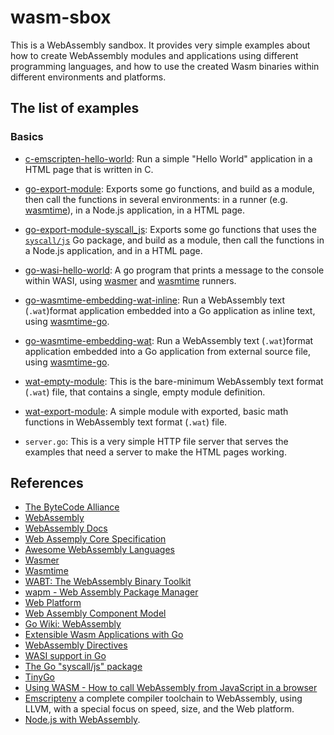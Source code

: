 # wasm-sbox

This is a WebAssembly sandbox.
It provides very simple examples about how to create WebAssembly modules and applications using different
programming languages, and how to use the created Wasm binaries within different environments and platforms.

## The list of examples

### Basics

- [c-emscripten-hello-world](c-emscripten-hello-world):
  Run a simple "Hello World" application in a HTML page that is written in C.

- [go-export-module](go-export-module):
  Exports some go functions, and build as a module, then call the functions in several environments:
  in a runner (e.g. [wasmtime](https://wasmtime.dev/)), in a Node.js application, in a HTML page.
    
- [go-export-module-syscall_js](go-export-module-syscall_js):
  Exports some go functions that uses the [`syscall/js`](https://pkg.go.dev/syscall/js) Go package, and build as a module,
  then call the functions in a Node.js application, and in a HTML page.

- [go-wasi-hello-world](go-wasi-hello-world):
  A go program that prints a message to the console within WASI,
  using [wasmer](https://wasmer.io/) and [wasmtime](https://wasmtime.dev/) runners.

- [go-wasmtime-embedding-wat-inline](go-wasmtime-embedding-wat-inline):
  Run a WebAssembly text (`.wat`)format application embedded into a Go application as inline text,
  using [wasmtime-go](https://github.com/bytecodealliance/wasmtime-go).

- [go-wasmtime-embedding-wat](go-wasmtime-embedding-wat):
  Run a WebAssembly text (`.wat`)format application embedded into a Go application from external source file,
  using [wasmtime-go](https://github.com/bytecodealliance/wasmtime-go).

- [wat-empty-module](wat-empty-module):
  This is the bare-minimum WebAssembly text format (`.wat`) file, that contains a single, empty module definition.

- [wat-export-module](wat-export-module):
  A simple module with exported, basic math functions in WebAssembly text format (`.wat`) file.

- `server.go`:
  This is a very simple HTTP file server that serves the examples that need a server to make the HTML pages working.

## References

- [The ByteCode Alliance](https://bytecodealliance.org/)
- [WebAssembly](https://webassembly.org/)
- [WebAssembly Docs](https://developer.mozilla.org/en-US/docs/WebAssembly)
- [Web Assemply Core Specification](https://webassembly.github.io/spec/core/)
- [Awesome WebAssembly Languages](https://github.com/appcypher/awesome-wasm-langs)
- [Wasmer](https://wasmer.io/)
- [Wasmtime](https://wasmtime.dev/)
- [WABT: The WebAssembly Binary Toolkit](https://github.com/WebAssembly/wabt)
- [wapm - Web Assembly Package Manager](https://github.com/wasmerio/wapm-cli)
- [Web Platform]()
- [Web Assembly Component Model](https://component-model.bytecodealliance.org/)
- [Go Wiki: WebAssembly](https://go.dev/wiki/WebAssembly)
- [Extensible Wasm Applications with Go](https://go.dev/blog/wasmexport)
- [WebAssembly Directives](https://pkg.go.dev/cmd/compile#hdr-WebAssembly_Directives)
- [WASI support in Go](https://go.dev/blog/wasi)
- [The Go "syscall/js" package](https://pkg.go.dev/syscall/js)
- [TinyGo](https://tinygo.org/)
- [Using WASM - How to call WebAssembly from JavaScript in a browser](https://tinygo.org/docs/guides/webassembly/wasm/)
- [Emscriptenv](https://emscripten.org/)
  a complete compiler toolchain to WebAssembly, using LLVM, with a special focus on speed, size, and the Web platform.
- [Node.js with WebAssembly](https://nodejs.org/en/learn/getting-started/nodejs-with-webassembly).
